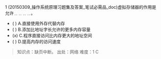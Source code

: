 1
(20150309_操作系统原理习题集及答案_笔试必需品_doc)虚拟存储器的作用是允许﹎﹎﹎﹎。
- ( ) A.直接使用外存代替内存 
- ( ) B.添加比地址字长允许的更多内存容量 
- (x) C.程序直接访问比内存更大的地址空间 
- ( ) D.提高内存的访问速度

> 知识点：缺页中断。
> 出处：网络
> 难度：1
> C
